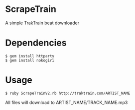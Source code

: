 # ScrapeTrain
A simple TrakTrain beat downloader

# Dependencies
```
$ gem install httparty
$ gem install nokogiri
```

# Usage
```
$ ruby ScrapeTrainV2.rb http://traktrain.com/ARTIST_NAME
```
All files will download to ARTIST_NAME/TRACK_NAME.mp3

